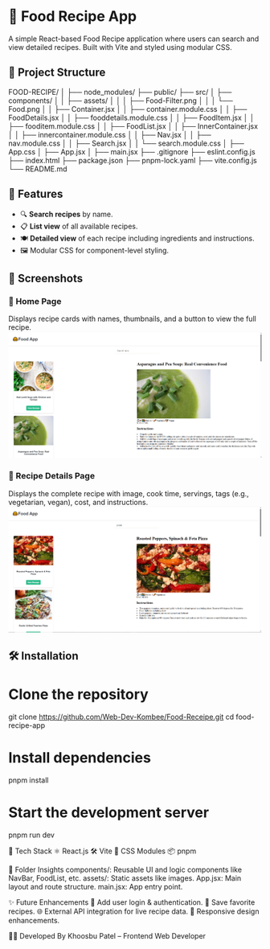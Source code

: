 # 🍔 Food Recipe App
A simple React-based Food Recipe application where users can search and view detailed recipes. Built with Vite and styled using modular CSS.

## 📁 Project Structure
FOOD-RECIPE/
│
├── node_modules/
├── public/
├── src/
│ ├── components/
│ │ ├── assets/
│ │ │ ├── Food-Filter.png
│ │ │ └── Food.png
│ │ ├── Container.jsx
│ │ ├── container.module.css
│ │ ├── FoodDetails.jsx
│ │ ├── fooddetails.module.css
│ │ ├── FoodItem.jsx
│ │ ├── fooditem.module.css
│ │ ├── FoodList.jsx
│ │ ├── InnerContainer.jsx
│ │ ├── innercontainer.module.css
│ │ ├── Nav.jsx
│ │ ├── nav.module.css
│ │ ├── Search.jsx
│ │ └── search.module.css
│ ├── App.css
│ ├── App.jsx
│ ├── main.jsx
├── .gitignore
├── eslint.config.js
├── index.html
├── package.json
├── pnpm-lock.yaml
├── vite.config.js
└── README.md


## 🚀 Features

- 🔍 **Search recipes** by name.
- 📋 **List view** of all available recipes.
- 🍽 **Detailed view** of each recipe including ingredients and instructions.
- 🖼️ Modular CSS for component-level styling.

## 📸 Screenshots

### 🧾 Home Page
Displays recipe cards with names, thumbnails, and a button to view the full recipe.
![Food Page](./public/assets/Food.png)

### 🧾 Recipe Details Page
Displays the complete recipe with image, cook time, servings, tags (e.g., vegetarian, vegan), cost, and instructions.
![Filter Page](./public/assets/Food-Filter.png)


## 🛠️ Installation
# Clone the repository
git clone https://github.com/Web-Dev-Kombee/Food-Receipe.git
cd food-recipe-app

# Install dependencies
pnpm install

# Start the development server
pnpm run dev

🧪 Tech Stack
⚛️ React.js
🛠️ Vite
🧩 CSS Modules
📦 pnpm

📂 Folder Insights
components/: Reusable UI and logic components like NavBar, FoodList, etc.
assets/: Static assets like images.
App.jsx: Main layout and route structure.
main.jsx: App entry point.

✨ Future Enhancements
🍱 Add user login & authentication.
💾 Save favorite recipes.
🌐 External API integration for live recipe data.
📱 Responsive design enhancements.

👩‍💻 Developed By
Khoosbu Patel – Frontend Web Developer
